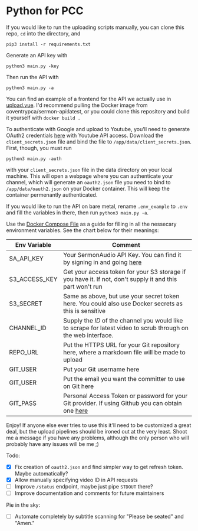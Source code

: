 # Python for PCC

If you would like to run the uploading scripts manually, you can clone this repo, `cd` into the directory, and

```
pip3 install -r requirements.txt
```

Generate an API key with

```
python3 main.py -key

```

Then run the API with

```
python3 main.py -a

```

You can find an example of a frontend for the API we actually use in [upload.vue](examples/Upload.vue). I'd recommend pulling the Docker image from coventrypca/sermon-api:latest, or you could clone this repository and build it yourself with `docker build .`

To authenticate with Google and upload to Youtube, you'll need to generate OAuth2 credentials [here](https://console.cloud.google.com/projectcreate) with Youtube API access. Download the `client_secrets.json` file and bind the file to `/app/data/client_secrets.json`. First, though, you must run

```
python3 main.py -auth
```

with your `client_secrets.json` file in the data directory on your local machine. This will open a webpage where you can authenticate your channel, which will generate an `oauth2.json` file you need to bind to `/app/data/oauth2.json` on your Docker container. This will keep the container permenantly authenticated.

If you would like to run the API on bare metal, rename `.env_example` to `.env` and fill the variables in there, then run `python3 main.py -a`.

Use the [Docker Compose File](docker-compose.yml) as a guide for filling in all the nessecary environment variables. See the chart below for their meanings:

| Env Variable  | Comment                                                                                                                                    |
| ------------- | ------------------------------------------------------------------------------------------------------------------------------------------ |
| SA_API_KEY    | Your SermonAudio API Key. You can find it by signing in and going [here](https://www.sermonaudio.com/secure/members_stats.asp)             |
| S3_ACCESS_KEY | Get your access token for your S3 storage if you have it. If not, don't supply it and this part won't run                                  |
| S3_SECRET     | Same as above, but use your secret token here. You could also use Docker secrets as this is sensitive                                      |
| CHANNEL_ID    | Supply the _ID_ of the channel you would like to scrape for latest video to scrub through on the web interface.                            |
| REPO_URL      | Put the HTTPS URL for your Git repository here, where a markdown file will be made to upload                                               |
| GIT_USER      | Put your Git username here                                                                                                                 |
| GIT_USER      | Put the email you want the committer to use on Git here                                                                                    |
| GIT_PASS      | Personal Access Token or password for your Git provider. If using Github you can obtain one [here](https://github.com/settings/tokens/new) |

Enjoy! If anyone else ever tries to use this it'll need to be customized a great deal, but the upload pipelines should be ironed out at the very least. Shoot me a message if you have any problems, although the only person who will probably have any issues will be me ;)

Todo:

- [x] Fix creation of `oauth2.json` and find simpler way to get refresh token. Maybe automatically?
- [x] Allow manually specifying video ID in API requests
- [ ] Improve `/status` endpoint, maybe just pipe `STDOUT` there?
- [ ] Improve documentation and comments for future maintainers

Pie in the sky:

- [ ] Automate completely by subtitle scanning for "Please be seated" and "Amen."

